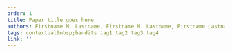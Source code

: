 ```yaml
---
order: 1
title: Paper title goes here
authors: Firstname M. Lastname, Firstname M. Lastname, Firstname Lastname, Firstname Lastname, Firstname Lastname
tags: contextual&nbsp;bandits tag1 tag2 tag3 tag4
link: ''
---
```

